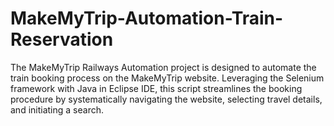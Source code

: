 # MakeMyTrip-Automation-Train-Reservation
The MakeMyTrip Railways Automation project is designed to automate the train booking process on the MakeMyTrip website. Leveraging the Selenium framework with Java in Eclipse IDE, this script streamlines the booking procedure by systematically navigating the website, selecting travel details, and initiating a search.
